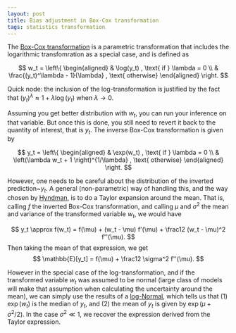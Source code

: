 ```yaml
---
layout: post
title: Bias adjustment in Box-Cox transformation
tags: statistics transformation
---
```


The [Box-Cox transformation](https://otexts.com/fpp2/transformations.html) is a parametric transformation that includes the
logarithmic transfomration as a special case, and is defined as

$$ w_t = \left\{
\begin{aligned}
& \log(y_t) , \text{ if } \lambda = 0 \\
& \frac{(y_t)^\lambda - 1}{\lambda} , \text{ otherwise}
\end{aligned} \right. $$

Quick node: the inclusion of the log-transformation is justified by the fact
that $(y_t)^\lambda \approx 1 + \lambda \log(y_t)$ when $\lambda \rightarrow 0$.

Assuming you get better distribution with $w_t$, you can run your inference on
that variable. But once this is done, you still need to revert it back to the
quantity of interest, that is $y_t$. The inverse Box-Cox transformation is given
by

$$ y_t = \left\{
\begin{aligned}
& \exp(w_t) , \text{ if } \lambda = 0 \\
& \left(\lambda w_t + 1 \right)^{1/\lambda} , \text{ otherwise}
\end{aligned} \right. $$

However, one needs to be careful about the distribution of the inverted
prediction~$y_t$. 
A general (non-parametric) way of handling this, and the way chosen by
[Hyndman](https://robjhyndman.com/hyndsight/backtransforming/), is to do a
Taylor expansion around the mean. That is, calling $f$ the inverted Box-Cox
transformation, and calling $\mu$ and $\sigma^2$ the mean and variance of the
transformed variable $w_t$, we would have

$$ y_t \approx f(w_t) = f(\mu) + (w_t - \mu) f'(\mu) + \frac12 (w_t - \mu)^2
f''(\mu). $$ Then taking the mean of that expression, we get
$$ \mathbb{E}[y_t] = f(\mu) + \frac12 \sigma^2 f''(\mu). $$

However in the special case of the log-transformation, and if the
transformed variable $w_t$ was assumed to be normal (large class of models will
make that assumption when calculating the uncertainty around the mean), we can
simply use the results of a
[log-Normal](https://en.wikipedia.org/wiki/Log-normal_distribution), which tells
us that (1) $\exp(w_t)$ is the median of $y_t$, and (2) the mean of $y_t$ is
given by $\exp(\mu + \sigma^2/2)$. In the case $\sigma^2 \ll 1$, we recover the
expression derived from the Taylor expression.
